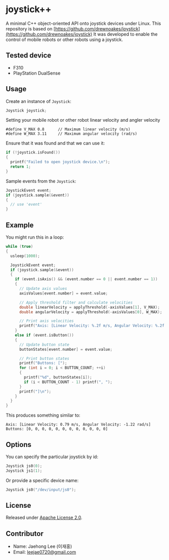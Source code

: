 # joystick++

A minimal C++ object-oriented API onto joystick devices under Linux.
This repository is based on [https://github.com/drewnoakes/joystick](https://github.com/drewnoakes/joystick)
It was developed to enable the control of mobile robots or other robots using a joystick.

## Tested device
 - F310
 - PlayStation DualSense 

## Usage

Create an instance of `Joystick`:

```c++
Joystick joystick;
```
Setting your mobile robot or other robot linear velocity and angler velocity

```
#define V_MAX 0.8      // Maximum linear velocity (m/s)
#define W_MAX 3.11     // Maximum angular velocity (rad/s)
```

Ensure that it was found and that we can use it:

```c++
if (!joystick.isFound())
{
  printf("Failed to open joystick device.\n");
  return 1;
}
```

Sample events from the `Joystick`:

```c++
JoystickEvent event;
if (joystick.sample(&event))
{
  // use 'event'
}
```

## Example

You might run this in a loop:

```c++
while (true)
{
  usleep(1000);

  JoystickEvent event;
  if (joystick.sample(&event))
  {
    if (event.isAxis() && (event.number == 0 || event.number == 1))
    {
      // Update axis values
      axisValues[event.number] = event.value;

      // Apply threshold filter and calculate velocities
      double linearVelocity = applyThreshold(-axisValues[1], V_MAX);
      double angularVelocity = applyThreshold(-axisValues[0], W_MAX);

      // Print axis velocities
      printf("Axis: [Linear Velocity: %.2f m/s, Angular Velocity: %.2f rad/s]\n", linearVelocity, angularVelocity);
    }
    else if (event.isButton())
    {
      // Update button state
      buttonStates[event.number] = event.value;

      // Print button states
      printf("Buttons: [");
      for (int i = 0; i < BUTTON_COUNT; ++i)
      {
        printf("%d", buttonStates[i]);
        if (i < BUTTON_COUNT - 1) printf(", ");
      }
      printf("]\n");
    }
  }
}
```

This produces something similar to:

    Axis: [Linear Velocity: 0.79 m/s, Angular Velocity: -1.22 rad/s]
    Buttons: [0, 0, 0, 0, 0, 0, 0, 0, 0, 0, 0, 0]

## Options

You can specify the particular joystick by id:

```c++
Joystick js0(0);
Joystick js1(1);
```

Or provide a specific device name:

```c++
Joystick js0("/dev/input/js0");
```

## License

Released under [Apache License 2.0](https://www.apache.org/licenses/LICENSE-2.0).

## Contributor
 - Name: Jaehong Lee (이재홍)
 - Email: leejae0720@gmail.com
